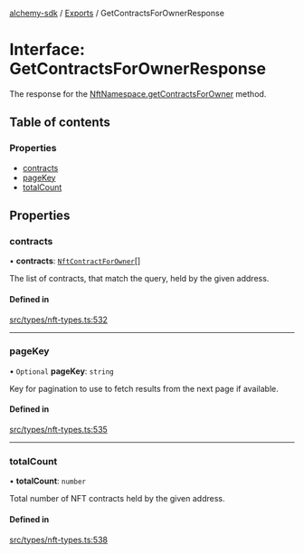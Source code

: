 [alchemy-sdk](../README.md) / [Exports](../modules.md) / GetContractsForOwnerResponse

# Interface: GetContractsForOwnerResponse

The response for the [NftNamespace.getContractsForOwner](../classes/NftNamespace.md#getcontractsforowner) method.

## Table of contents

### Properties

- [contracts](GetContractsForOwnerResponse.md#contracts)
- [pageKey](GetContractsForOwnerResponse.md#pagekey)
- [totalCount](GetContractsForOwnerResponse.md#totalcount)

## Properties

### contracts

• **contracts**: [`NftContractForOwner`](NftContractForOwner.md)[]

The list of contracts, that match the query, held by the given address.

#### Defined in

[src/types/nft-types.ts:532](https://github.com/alchemyplatform/alchemy-sdk-js/blob/ae0aa3f0/src/types/nft-types.ts#L532)

___

### pageKey

• `Optional` **pageKey**: `string`

Key for pagination to use to fetch results from the next page if available.

#### Defined in

[src/types/nft-types.ts:535](https://github.com/alchemyplatform/alchemy-sdk-js/blob/ae0aa3f0/src/types/nft-types.ts#L535)

___

### totalCount

• **totalCount**: `number`

Total number of NFT contracts held by the given address.

#### Defined in

[src/types/nft-types.ts:538](https://github.com/alchemyplatform/alchemy-sdk-js/blob/ae0aa3f0/src/types/nft-types.ts#L538)
